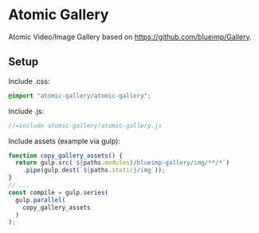 # Atomic Gallery

Atomic Video/Image Gallery based on https://github.com/blueimp/Gallery.


## Setup

Include .css:
```scss
@import "atomic-gallery/atomic-gallery";
```

Include .js:
```js
//=include atomic-gallery/atomic-gallery.js
```

Include assets (example via gulp):
```js
function copy_gallery_assets() {
  return gulp.src(`${paths.modules}/blueimp-gallery/img/**/*`)
    .pipe(gulp.dest(`${paths.static}/img`));
}
// ...
const compile = gulp.series(
  gulp.parallel(
    copy_gallery_assets
  )
);
```
